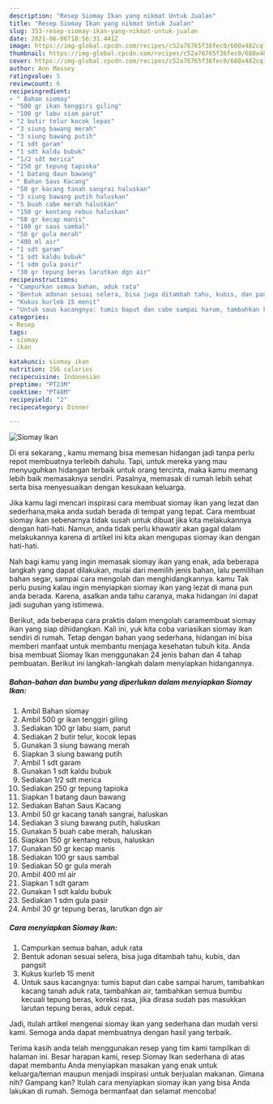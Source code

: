 ```yaml
---
description: "Resep Siomay Ikan yang nikmat Untuk Jualan"
title: "Resep Siomay Ikan yang nikmat Untuk Jualan"
slug: 353-resep-siomay-ikan-yang-nikmat-untuk-jualan
date: 2021-06-06T18:56:31.441Z
image: https://img-global.cpcdn.com/recipes/c52a76765f36fec0/680x482cq70/siomay-ikan-foto-resep-utama.jpg
thumbnail: https://img-global.cpcdn.com/recipes/c52a76765f36fec0/680x482cq70/siomay-ikan-foto-resep-utama.jpg
cover: https://img-global.cpcdn.com/recipes/c52a76765f36fec0/680x482cq70/siomay-ikan-foto-resep-utama.jpg
author: Ann Massey
ratingvalue: 5
reviewcount: 6
recipeingredient:
- " Bahan siomay"
- "500 gr ikan tenggiri giling"
- "100 gr labu siam parut"
- "2 butir telur kocok lepas"
- "3 siung bawang merah"
- "3 siung bawang putih"
- "1 sdt garam"
- "1 sdt kaldu bubuk"
- "1/2 sdt merica"
- "250 gr tepung tapioka"
- "1 batang daun bawang"
- " Bahan Saus Kacang"
- "50 gr kacang tanah sangrai haluskan"
- "3 siung bawang putih haluskan"
- "5 buah cabe merah haluskan"
- "150 gr kentang rebus haluskan"
- "50 gr kecap manis"
- "100 gr saus sambal"
- "50 gr gula merah"
- "400 ml air"
- "1 sdt garam"
- "1 sdt kaldu bubuk"
- "1 sdm gula pasir"
- "30 gr tepung beras larutkan dgn air"
recipeinstructions:
- "Campurkan semua bahan, aduk rata"
- "Bentuk adonan sesuai selera, bisa juga ditambah tahu, kubis, dan pangsit"
- "Kukus kurleb 15 menit"
- "Untuk saus kacangnya: tumis baput dan cabe sampai harum, tambahkan kacang tanah aduk rata, tambahkan air, tambahkan semua bumbu kecuali tepung beras, koreksi rasa, jika dirasa sudah pas masukkan larutan tepung beras, aduk cepat."
categories:
- Resep
tags:
- siomay
- ikan

katakunci: siomay ikan 
nutrition: 156 calories
recipecuisine: Indonesian
preptime: "PT23M"
cooktime: "PT48M"
recipeyield: "2"
recipecategory: Dinner

---
```



![Siomay Ikan](https://img-global.cpcdn.com/recipes/c52a76765f36fec0/680x482cq70/siomay-ikan-foto-resep-utama.jpg)

Di era  sekarang , kamu memang bisa memesan hidangan jadi tanpa perlu repot membuatnya terlebih dahulu. Tapi, untuk mereka yang mau menyuguhkan hidangan terbaik untuk orang tercinta, maka kamu memang lebih baik memasaknya sendiri. Pasalnya, memasak di rumah lebih sehat serta bisa menyesuaikan dengan kesukaan keluarga.

Jika kamu lagi mencari inspirasi cara membuat siomay ikan yang lezat dan sederhana,maka anda sudah berada di tempat yang tepat. Cara membuat siomay ikan  sebenarnya tidak susah untuk dibuat jika kita melakukannya dengan hati-hati. Namun, anda tidak perlu khawatir akan gagal dalam melakukannya 
karena di artikel ini kita akan mengupas siomay ikan dengan hati-hati.  



Nah bagi kamu yang ingin memasak siomay ikan yang enak, ada beberapa langkah yang dapat dilakukan, mulai dari memilih jenis bahan, lalu pemilihan bahan segar, sampai cara mengolah dan menghidangkannya. kamu Tak perlu pusing kalau ingin menyiapkan siomay ikan yang lezat di mana pun anda berada. Karena, asalkan anda  tahu caranya, maka hidangan ini dapat jadi suguhan yang istimewa.

Berikut, ada beberapa cara praktis  dalam mengolah caramembuat siomay ikan yang siap dihidangkan. Kali ini, yuk kita coba variasikan siomay ikan sendiri di rumah. Tetap dengan bahan yang sederhana, hidangan ini bisa memberi manfaat untuk membantu menjaga kesehatan tubuh kita. Anda bisa membuat Siomay Ikan menggunakan 24 jenis bahan dan 4 tahap pembuatan. Berikut ini langkah-langkah dalam menyiapkan hidangannya.

<!--inarticleads1-->

##### Bahan-bahan dan bumbu yang diperlukan dalam menyiapkan Siomay Ikan:

1. Ambil  Bahan siomay
1. Ambil 500 gr ikan tenggiri giling
1. Sediakan 100 gr labu siam, parut
1. Sediakan 2 butir telur, kocok lepas
1. Gunakan 3 siung bawang merah
1. Siapkan 3 siung bawang putih
1. Ambil 1 sdt garam
1. Gunakan 1 sdt kaldu bubuk
1. Sediakan 1/2 sdt merica
1. Sediakan 250 gr tepung tapioka
1. Siapkan 1 batang daun bawang
1. Sediakan  Bahan Saus Kacang
1. Ambil 50 gr kacang tanah sangrai, haluskan
1. Sediakan 3 siung bawang putih, haluskan
1. Gunakan 5 buah cabe merah, haluskan
1. Siapkan 150 gr kentang rebus, haluskan
1. Gunakan 50 gr kecap manis
1. Sediakan 100 gr saus sambal
1. Sediakan 50 gr gula merah
1. Ambil 400 ml air
1. Siapkan 1 sdt garam
1. Gunakan 1 sdt kaldu bubuk
1. Sediakan 1 sdm gula pasir
1. Ambil 30 gr tepung beras, larutkan dgn air




<!--inarticleads2-->

##### Cara menyiapkan Siomay Ikan:

1. Campurkan semua bahan, aduk rata
1. Bentuk adonan sesuai selera, bisa juga ditambah tahu, kubis, dan pangsit
1. Kukus kurleb 15 menit
1. Untuk saus kacangnya: tumis baput dan cabe sampai harum, tambahkan kacang tanah aduk rata, tambahkan air, tambahkan semua bumbu kecuali tepung beras, koreksi rasa, jika dirasa sudah pas masukkan larutan tepung beras, aduk cepat.




Jadi, itulah artikel mengenai  siomay ikan  yang sederhana dan mudah versi kami. Semoga anda dapat membuatnya dengan hasil yang terbaik. 

Terima kasih anda telah menggunakan resep yang tim kami tampilkan di halaman ini. Besar harapan kami, resep  Siomay Ikan sederhana di atas dapat membantu Anda menyiapkan masakan yang enak untuk keluarga/teman maupun menjadi inspirasi untuk berjualan makanan. Gimana nih? Gampang kan? Itulah cara menyiapkan siomay ikan yang bisa Anda lakukan di rumah. Semoga bermanfaat dan selamat mencoba!

